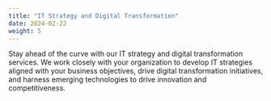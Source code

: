 ```yaml
---
title: "IT Strategy and Digital Transformation"
date: 2024-02-22
weight: 5
---
```


Stay ahead of the curve with our IT strategy and digital transformation services. We work closely with your organization to develop IT strategies aligned with your business objectives, drive digital transformation initiatives, and harness emerging technologies to drive innovation and competitiveness.
